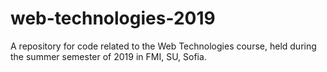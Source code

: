 # web-technologies-2019
A repository for code related to the Web Technologies course, held during the summer semester of 2019 in FMI, SU, Sofia.
